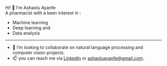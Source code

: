 Hi! 👋
I'm Ashaolu Ayanfe <br>
A pharmacist with a keen interest in : <br>
* Machine learning <br>
* Deep learning and <br>
* Data analysis
***
* 💞️ I’m looking to collaborate on natural language processing and computer vision projects.
* 📫 you can reach me via [LinkedIn](https://www.linkedin.com/in/ayanfe-ashaolu-501945123/) or ashaoluayanfe@gmail.com.



<!---
ashaoluayanfe/ashaoluayanfe is a ✨ special ✨ repository because its `README.md` (this file) appears on your GitHub profile.
You can click the Preview link to take a look at your changes.
--->
